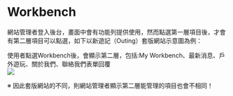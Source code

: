 # Workbench

網站管理者登入後台，畫面中會有功能列提供使用，然而點選第一層項目後，才會有第二層項目可以點選，如下以新遊記（Outing）套版網站示意圖為例：

使用者點選Workbench後，會顯示第二層，包括:My Workbench、最新消息、戶外遊玩、關於我們、聯絡我們表單回覆  
![](/_image/workbench/ecasLBZ.png)

※ 因此套版網站的不同，則網站管理者顯示第二層能管理的項目也會不相同！
